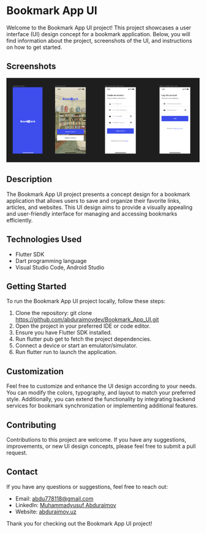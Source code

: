 # Bookmark App UI

Welcome to the Bookmark App UI project! This project showcases a user interface (UI) design concept for a bookmark application. Below, you will find information about the project, screenshots of the UI, and instructions on how to get started.

## Screenshots

![Home Screen](https://github.com/saidjohn/Bookmark_App_UI/blob/master/assets/images/ui_screenshot.png)


## Description

The Bookmark App UI project presents a concept design for a bookmark application that allows users to save and organize their favorite links, articles, and websites. This UI design aims to provide a visually appealing and user-friendly interface for managing and accessing bookmarks efficiently.


## Technologies Used

- Flutter SDK
- Dart programming language
-  Visual Studio Code, Android Studio

## Getting Started

To run the Bookmark App UI project locally, follow these steps:

1. Clone the repository: git clone https://github.com/abduraimovdev/Bookmark_App_UI.git
2. Open the project in your preferred IDE or code editor.
3. Ensure you have Flutter SDK installed.
4. Run flutter pub get to fetch the project dependencies.
5. Connect a device or start an emulator/simulator.
6. Run flutter run to launch the application.

## Customization

Feel free to customize and enhance the UI design according to your needs. You can modify the colors, typography, and layout to match your preferred style. Additionally, you can extend the functionality by integrating backend services for bookmark synchronization or implementing additional features.

## Contributing

Contributions to this project are welcome. If you have any suggestions, improvements, or new UI design concepts, please feel free to submit a pull request.

## Contact

If you have any questions or suggestions, feel free to reach out:

- Email: [abdu778118@gmail.com](mailto:abdu778118@gmail.com)
- LinkedIn: [Muhammadyusuf Abduraimov](linkedin.com/in/abduraimovdev)
- Website: [abduraimov.uz](http://abduraimov.uz)

Thank you for checking out the Bookmark App UI project!
